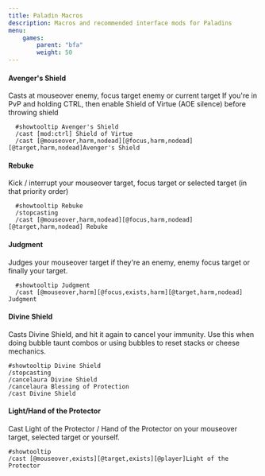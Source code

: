 ```yaml
---
title: Paladin Macros
description: Macros and recommended interface mods for Paladins
menu:
    games:
        parent: "bfa"
        weight: 50
---
```


#### Avenger's Shield

Casts at mouseover enemy, focus target enemy or current target
If you're in PvP and holding CTRL, then enable Shield of Virtue (AOE silence) before throwing shield

```
  #showtooltip Avenger's Shield
  /cast [mod:ctrl] Shield of Virtue
  /cast [@mouseover,harm,nodead][@focus,harm,nodead][@target,harm,nodead]Avenger's Shield
```

#### Rebuke

Kick / interrupt your mouseover target, focus target or selected target (in that priority order)

```
  #showtooltip Rebuke
  /stopcasting
  /cast [@mouseover,harm,nodead][@focus,harm,nodead][@target,harm,nodead] Rebuke
```

#### Judgment

Judges your mouseover target if they're an enemy, enemy focus target or finally your target.

```
  #showtooltip Judgment
  /cast [@mouseover,harm][@focus,exists,harm][@target,harm,nodead] Judgment
```

#### Divine Shield

Casts Divine Shield, and hit it again to cancel your immunity. Use this when doing bubble taunt combos or using bubbles to reset stacks or cheese mechanics.

```
#showtooltip Divine Shield
/stopcasting
/cancelaura Divine Shield
/cancelaura Blessing of Protection
/cast Divine Shield
```

#### Light/Hand of the Protector

Cast Light of the Protector / Hand of the Protector on your mouseover target, selected target or yourself.

```
#showtooltip
/cast [@mouseover,exists][@target,exists][@player]Light of the Protector
```